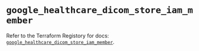# `google_healthcare_dicom_store_iam_member`

Refer to the Terraform Registory for docs: [`google_healthcare_dicom_store_iam_member`](https://www.terraform.io/docs/providers/google/r/healthcare_dicom_store_iam_member).
